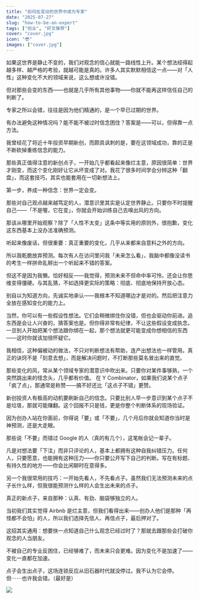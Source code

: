 ```yaml
---
title: "如何在变动的世界中成为专家"
date: "2025-07-27"
slug: "how-to-be-an-expert"
tags: ["创业", "好文推荐"]
cover: "cover.jpg"
icon: "😎"
images: ["cover.jpg"]
---
```

如果这世界是静止不变的，我们对观念的信心就能一路线性上升。某个想法经得起越多样、越严格的考验，就越可能是真的。许多人其实默默相信这一点——对「人性」这种变化不大的领域来说，这么想或许没错。



但对那些会变的东西——也就是几乎所有其他事物——你就不能再这样信任自己的判断了。



专家之所以会错，往往是因为他们精通的，是一个早已过期的世界。



有办法避免这种情况吗？能不能不被过时信念困住？答案是——可以，但得靠一点方法。



我曾经花了将近十年投资早期新创，而颇具讽刺的是，要在这领域成功，靠的正是不断砍掉重练信念的能力。



那些真正值得注意的新创点子，一开始几乎都看起来像烂主意，原因很简单：世界才刚变，而这个变化刚好让它从坏变成了对。我花了很多时间学会分辨这种「翻盘」，而这套技巧，其实也能套用在一切新想法上。



第一步，养成一种信念：世界一定会变。



那些对自己观点越来越笃定的人，潜意识里其实是认定世界静止。只要你不时提醒自己——「不是喔，它在变」，你就会开始训练自己去嗅出风的方向。



那该从哪里开始观察？除了「人性不太变」这条中等实用的原则外，很抱歉，变化这东西基本上没办法准确预测。



听起来像废话，但很重要：真正重要的变化，几乎从来都来自意料之外的方向。



所以我乾脆放弃预测。每次有人在访问里问我「未来怎么看」，我脑中都像没读书的考生一样拼命乱掰出一个听起来不错的答案。



但这不是因为我懒。恰好相反——我觉得，预测未来不但命中率可怜，还会让你思维变得僵硬。与其乱猜，不如选择更实际的策略：彻底、彻底地保持开放心态。



别自以为知道方向，先诚实地承认——我根本不知道哪边才是对的。然后把注意力全放在感知变化的能力上。



当然，你可以有一些假设性想法。它们会稍微绑住你没错，但也会驱动你前进。追东西是会让人兴奋的，猜答案也是。但你得非常有纪律，不让这些假设变成执念。
一旦别人开始把某个想法跟你绑在一起，那个想法就更可能变成你想相信的东西——这时你就该加倍怀疑它。



我相信，这种偏被动的做法，不只对判断想法有帮助，连产出想法也一样管用。真正的诀窍不是「刻意去想」，而是解决问题时，不打断那些莫名冒出来的直觉。



那些变化的风，常从某个领域专家的潜意识中吹出来。只要你对某件事够熟，一个突然跳出来的怪念头，几乎都有价值。
在 Y Combinator，如果我们说某个点子「疯了点」，那通常是称赞——搞不好还比「这点子不错」更赞。



新创投资人有极高的动机要刷新自己的信念。只要比别人早一步意识到某个点子不是垃圾，那就可能赚翻。这个回报不只是钱，更是你整个判断体系的现场验证。



因为创办人站在你面前，你得说「要」或「不要」，几个月后你就会知道你当时是神预测，还是大走眼。



那些说「不要」而错过 Google 的人（真的有几个），这笔帐会记一辈子。



凡是对想法要「下注」而非只评论的人，基本上都拥有这种自我纠错压力。任何人，只要愿意，也能拥有这种压力——你只要公开写下自己的判断。写在有标题、有持久性的地方——你会比闲聊时在意得多。



另一个我很常用的技巧：一开始先看人，不先看点子。虽然我们无法预测未来的点子长什么样，但我很能预测什么样的人会生出未来的点子。



真正的新点子，来自那种：认真、有劲、脑袋够独立的人。



当初我们其实觉得 Airbnb 是烂主意，但我们看得出来——创办人他们是那种「再怪都不会怕」的人，所以我们选择先信人、再信点子，最后押对了。



这招其实通用：想要快一点知道自己什么观念已经过时了？那就去跟那些会打破你观念的人当朋友。



不被自己的专业反困住，已经够难了，而未来只会更难。因为变化不是加速了——变化一直都在加速。



点子会生出点子，这场连锁反应从旧石器时代就没停过。我不认为它会停。
但⋯⋯也许我会错。（最好是）




![](https://prod-files-secure.s3.us-west-2.amazonaws.com/112d0858-5090-4d34-a606-b75eb8d65fd2/46476355-9cf3-4e99-9b7a-3531bc426380/1000202064.png?X-Amz-Algorithm=AWS4-HMAC-SHA256&X-Amz-Content-Sha256=UNSIGNED-PAYLOAD&X-Amz-Credential=ASIAZI2LB466U2LNPSYW%2F20251002%2Fus-west-2%2Fs3%2Faws4_request&X-Amz-Date=20251002T074253Z&X-Amz-Expires=3600&X-Amz-Security-Token=IQoJb3JpZ2luX2VjEJD%2F%2F%2F%2F%2F%2F%2F%2F%2F%2FwEaCXVzLXdlc3QtMiJHMEUCIQDeNsBv%2BcDh6BuwNMPBvinii0nUnsxTOewisPzJIgEQ6AIgeGFjQthEPphxH6GOAEC2ou0ubT74M3zLJcVLwLjTc2wq%2FwMIKBAAGgw2Mzc0MjMxODM4MDUiDKo3MTUUlSV5nkCZvircAwg2olIkpDdkxZ0udlVZBosv1ANpyHJFWuIZ4rqNfe9UFtPgjvDY35nl28jgORLxTiRMWmOR4XZek9yWj4StPMgkCbL7I42powAp4LZ9G%2FlbDfd4m%2B0g16zz9j2WEIc6ZabqiGuDgm3skVodu84jcWjCzKGtN1EIHlGouRi3G87jOraI8Va8EShS30pCwT1MEWdW35xQiLBAbF9Tl9V5IQDOfqqKe34qF6NAeISiTvVa2N6Xn%2Fj0yhEZc2a1aCfT1Nia%2BZ1gTNxdMd3nRB81JkVOOoZd1vdCHmbiAErpKYu4PqXRobIFodj2PiBBCv79Berewz9Il2XoPia5dmoXNh07RPN1BRxvrWkbnA3Bv%2FK9lIiTzhsV5JVPzSOkrEW8fz4qwPiuy5Mds%2B2bDMSfx%2Bx08mbyrKqocud%2FPfOoAhRiaP9Y9fb1egTLCHPCPmyCivZ2MJEEiheYk4nH9mulxlxndyOJnuI1X1bcKYCa0mfGOnse%2Bwf5R%2B3qHw5ofhsBmgU8AqPu1cy5e4fmGeoDGFYLfTSUB0jkG8ybsZGvE1I5LDtHDD7xMfjV5z%2FTZBjv2VSKqc6E5WxJOD2amejhvlnOrcz0i8aXLsoADusVTK0UJT5ZAie%2BlGAUdLtpMNDQ%2BMYGOqUBoNaaO5LoPxsEg3j312OfzeUcmEy%2BtaZlhuO56UJjwCra0vswYtbOGL2D2%2Fa%2F31dlMCYJaLRFj8ba8A7jrdMg7BHL20jECAzwcC7JyhYE67v59y7eRL2SQ1wFnXVUtF%2FBD9wBKV2GMXFTgp1eNx9hhHOmH%2F6F0%2BMlHxz%2F837qVlv009uSzZQM7wnxG2ewUbvzvLvjodUsebiB%2Be1LXdvAHV0qjcVB&X-Amz-Signature=22b398fd876d9af5c548f1dc42a2e465ed238ffdc65957e3fcef51b8a43a6217&X-Amz-SignedHeaders=host&x-amz-checksum-mode=ENABLED&x-id=GetObject)

